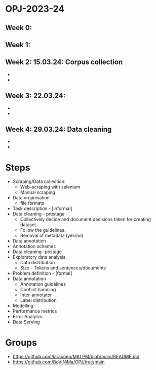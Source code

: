 # OPJ-2023-24
## Week 0: 
## Week 1: 
## Week 2: 15.03.24: Corpus collection 
-
-
## Week 3: 22.03.24:  
-
-
## Week 4: 29.03.24: Data cleaning  
-
-

# Steps
- Scraping/Data collection:
  - Web-scraping with selenium 
  - Manual scraping
- Data organisation 
  - file formats 
- Task description - [informal]
- Data cleaning - prestage 
  - Collectively decide and document decisions taken for creating dataset. 
  - Follow the guidelines. 
  - Removal of metadata (yes/no)
- Data annotation 
- Annotation schemes
- Data cleaning- postage 
- Exploratory data analysis 
  - Data distribution 
  - Size – Tokens and sentences/documents 
- Problem definition - [formal]
- Data annotation 
  - Annotation guidelines 
  - Conflict handling 
  - Inter-annotator
  - Label distribution 
- Modelling 
- Performance metrics 
- Error Analysis 
- Data Serving 

# Groups
- https://github.com/laracoen/MKLPM/blob/main/README.md
- https://github.com/BoViNiMa/OPJ/tree/main 

